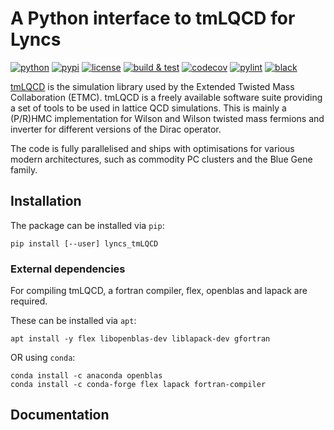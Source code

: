 # A Python interface to tmLQCD for Lyncs

[![python](https://img.shields.io/pypi/pyversions/lyncs_tmLQCD.svg?logo=python&logoColor=white)](https://pypi.org/project/lyncs_tmLQCD/)
[![pypi](https://img.shields.io/pypi/v/lyncs_tmLQCD.svg?logo=python&logoColor=white)](https://pypi.org/project/lyncs_tmLQCD/)
[![license](https://img.shields.io/github/license/Lyncs-API/lyncs.tmLQCD?logo=github&logoColor=white)](https://github.com/Lyncs-API/lyncs.tmLQCD/blob/master/LICENSE)
[![build & test](https://img.shields.io/github/workflow/status/Lyncs-API/lyncs.tmLQCD/build%20&%20test?logo=github&logoColor=white)](https://github.com/Lyncs-API/lyncs.tmLQCD/actions)
[![codecov](https://img.shields.io/codecov/c/github/Lyncs-API/lyncs.tmLQCD?logo=codecov&logoColor=white)](https://codecov.io/gh/Lyncs-API/lyncs.tmLQCD)
[![pylint](https://img.shields.io/badge/pylint%20score-6.6%2F10-orange?logo=python&logoColor=white)](http://pylint.pycqa.org/)
[![black](https://img.shields.io/badge/code%20style-black-000000.svg?logo=codefactor&logoColor=white)](https://github.com/ambv/black)


[tmLQCD] is the simulation library used by the Extended Twisted Mass Collaboration (ETMC).
tmLQCD is a freely available software suite providing a set of tools to be used in lattice QCD
simulations. This is mainly a (P/R)HMC implementation for Wilson and Wilson twisted mass fermions
and inverter for different versions of the Dirac operator.

The code is fully parallelised and ships with optimisations for various modern architectures,
such as commodity PC clusters and the Blue Gene family.

[tmLQCD]: https://github.com/etmc/tmLQCD


## Installation

The package can be installed via `pip`:

```
pip install [--user] lyncs_tmLQCD
```

### External dependencies

For compiling tmLQCD, a fortran compiler, flex, openblas and lapack are required.

These can be installed via `apt`:

```
apt install -y flex libopenblas-dev liblapack-dev gfortran
```

OR using `conda`:

```
conda install -c anaconda openblas
conda install -c conda-forge flex lapack fortran-compiler
```

## Documentation

